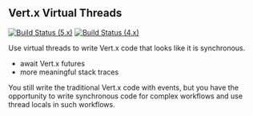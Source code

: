 ## Vert.x Virtual Threads

[![Build Status (5.x)](https://github.com/eclipse-vertx/vertx-virtual-threads/actions/workflows/ci-5.x.yml/badge.svg)](https://github.com/eclipse-vertx/vertx-virtual-threads/actions/workflows/ci-5.x.yml)
[![Build Status (4.x)](https://github.com/eclipse-vertx/vertx-virtual-threads/actions/workflows/ci-4.x.yml/badge.svg)](https://github.com/eclipse-vertx/vertx-virtual-threads/actions/workflows/ci-4.x.yml)

Use virtual threads to write Vert.x code that looks like it is synchronous.

- await Vert.x futures
- more meaningful stack traces

You still write the traditional Vert.x code with events, but you have the opportunity to write synchronous code for complex
workflows and use thread locals in such workflows.

